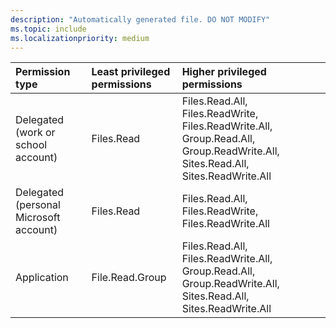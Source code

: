 ```yaml
---
description: "Automatically generated file. DO NOT MODIFY"
ms.topic: include
ms.localizationpriority: medium
---
```


|Permission type|Least privileged permissions|Higher privileged permissions|
|:---|:---|:---|
|Delegated (work or school account)|Files.Read|Files.Read.All, Files.ReadWrite, Files.ReadWrite.All, Group.Read.All, Group.ReadWrite.All, Sites.Read.All, Sites.ReadWrite.All|
|Delegated (personal Microsoft account)|Files.Read|Files.Read.All, Files.ReadWrite, Files.ReadWrite.All|
|Application|File.Read.Group|Files.Read.All, Files.ReadWrite.All, Group.Read.All, Group.ReadWrite.All, Sites.Read.All, Sites.ReadWrite.All|

